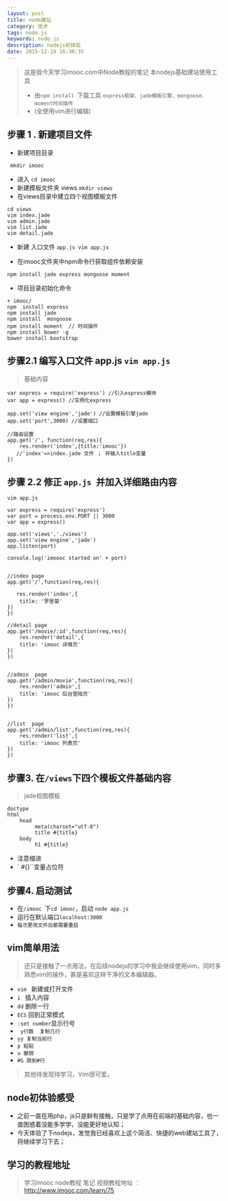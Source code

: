 ```yaml
---
layout: post
title: node建站
category: 技术
tags: node.js
keywords: node.js
description: nodejs初体验
date: 2015-12-10 16:30:35
---
```


> 这是我今天学习imooc.com中Node教程的笔记
> 本nodejs基础建站使用工具
> * 由`npm install `下载工具 `express框架、jade模板引擎、mongoose、moment时间插件`
> * (全使用vim进行编辑) 


<!--more-->


## 步骤 1 . 新建项目文件

* 新建项目目录 

```
 mkdir imooc 
```

* 进入 ` cd imooc `
* 新建模板文件夹 views  ` mkdir views `
* 在views目录中建立四个视图模板文件

```
cd views 
vim index.jade 
vim admin.jade 
vim list.jade 
vim detail.jade 
```

* 新建 入口文件 ` app.js vim app.js `

* 在imooc文件夹中npm命令行获取组件依赖安装

``` 
npm install jade express mongoose moment 
```

* 项目目录初始化命令

```
+ imooc/
npm  install express
npm install jade  
npm install  mongoose 
npm install moment  // 时间插件 
npm install bower -g  
bower install bootstrap  
```

## 步骤2.1  编写入口文件 app.js  ` vim app.js `

> 基础内容

```
var express = require('express') //引入express模块 
var app = express() //实例化express

app.set('view engine','jade') //设置模板引擎jade 
app.set('port',3000) //设置端口

//路由设置
app.get('/', function(req,res){
    res.render('index',{title:'imooc'})  
   //'index'=>index.jade 文件 ； 并输入title变量
})
```

## 步骤 2.2 修正 ``app.js ``并加入详细路由内容

`vim app.js `

``` 
var express = require('express')
var port = process.env.PORT || 3000
var app = express()

app.set('views','./views')
app.set('view engine','jade')
app.listen(port)

console.log('imoooc started on' + port)


//index page
app.get('/',function(req,res){

   res.render('index',{
    title: '罗思菊'        
})
})

//detail page
app.get('/movie/:id',function(req,res){
    res.render('detail',{
    title: 'imooc 详情页'
})
})


//admin  page
app.get('/admin/movie',function(req,res){
    res.render('admin',{
    title: 'imooc 后台登陆页'
})
})


//list  page
app.get('/admin/list',function(req,res){
    res.render('list',{
    title: 'imooc 列表页'
})
})

```

## 步骤3. 在``/views``下四个模板文件基础内容

> jade视图模板

```
doctype
html
    head
         meta(charset="utf-8")
         title #{title}
    body
         h1 #{title}
```

* 注意缩进
* ` #{}``变量占位符

## 步骤4. 启动测试

* 在``/imooc ``下``cd imooc``，启动 `` node app.js ``
* 运行在默认端口`` localhost:3000 ``
* ``每次更改文件后都需要重启 ``

## vim简单用法

> 还只是接触了一点用法，在后续nodejs的学习中我会继续使用vim，同时多熟悉vim的操作，甚是喜欢这样干净的文本编辑器。

* ``vim ``  新建或打开文件 
* ``i `` 插入内容
* `` dd `` 删除一行
* `` ECS `` 回到正常模式
* `` :set number ``显示行号
* `` y行数  复制几行``
* ``yy 复制当前行``
* ``p 粘贴``
* ``u 撤销``
* ``#G 跳到#行``

>其他待发现待学习，Vim很可爱。

## node初体验感受

* 之前一直在用php，js只是鲜有接触，只是学了点用在前端的基础内容，也一直困惑着没能多学学，没能更好地认知；
* 今天体验了下nodejs，发觉我已经喜欢上这个简洁、快捷的web建站工具了，将继续学习下去；

## 学习的教程地址

> 学习imooc node教程 笔记 
> 视频教程地址 ： http://www.imooc.com/learn/75